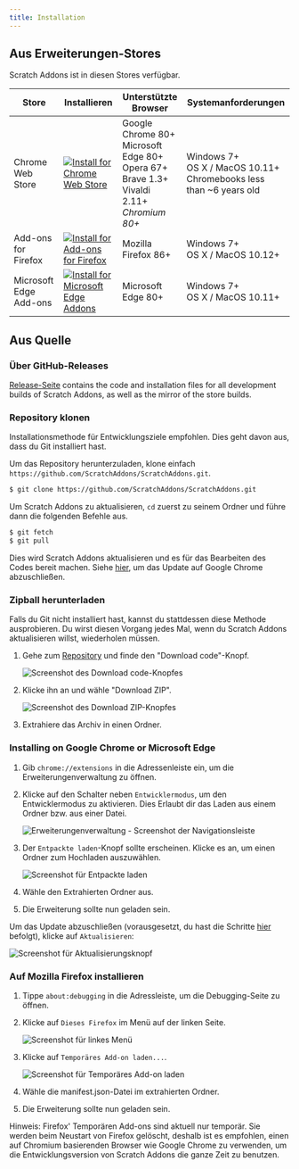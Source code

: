 ```yaml
---
title: Installation
---
```


## Aus Erweiterungen-Stores

Scratch Addons ist in diesen Stores verfügbar.

| Store | Installieren | Unterstützte Browser | Systemanforderungen |
| - | - | - | - |
| Chrome Web Store | [![Install for Chrome Web Store](https://img.shields.io/chrome-web-store/v/fbeffbjdlemaoicjdapfpikkikjoneco?style=flat-square&logo=google-chrome&logoColor=white&label=install&color=4285F4)](https://chrome.google.com/webstore/detail/fbeffbjdlemaoicjdapfpikkikjoneco) | Google Chrome 80+<br />Microsoft Edge 80+<br />Opera 67+<br />Brave 1.3+<br />Vivaldi 2.11+<br />*Chromium 80+* | Windows 7+<br />OS X / MacOS 10.11+<br />Chromebooks less than ~6 years old
| Add-ons for Firefox | [![Install for Add-ons for Firefox](https://img.shields.io/amo/v/scratch-messaging-extension?style=flat-square&logo=firefox-browser&logoColor=white&label=install&color=FF7139)](https://addons.mozilla.org/firefox/addon/scratch-messaging-extension/) | Mozilla Firefox 86+ | Windows 7+<br />OS X / MacOS 10.12+
| Microsoft Edge Add-ons | [![Install for Microsoft Edge Addons](https://img.shields.io/badge/dynamic/json?style=flat-square&logo=microsoftedge&logoColor=white&label=install&color=0078D7&prefix=v&query=%24.version&url=https%3A%2F%2Fmicrosoftedge.microsoft.com%2Faddons%2Fgetproductdetailsbycrxid%2Filiepgjnemckemgnledoipfiilhajdjj)](https://microsoftedge.microsoft.com/addons/detail/iliepgjnemckemgnledoipfiilhajdjj) | Microsoft Edge 80+ | Windows 7+<br />OS X / MacOS 10.11+

## Aus Quelle

### Über GitHub-Releases

[Release-Seite](https://github.com/ScratchAddons/ScratchAddons/releases) contains the code and installation files for all development builds of Scratch Addons, as well as the mirror of the store builds.

### Repository klonen

Installationsmethode für Entwicklungsziele empfohlen. Dies geht davon aus, dass du Git installiert hast.

Um das Repository herunterzuladen, klone einfach  `https://github.com/ScratchAddons/ScratchAddons.git`.

```sh
$ git clone https://github.com/ScratchAddons/ScratchAddons.git
```
Um Scratch Addons zu aktualisieren, `cd` zuerst zu seinem Ordner und führe dann die folgenden Befehle aus.

```sh
$ git fetch
$ git pull
```

Dies wird Scratch Addons aktualisieren und es für das Bearbeiten des Codes bereit machen. Siehe [hier](#install-on-google-chrome), um das Update auf Google Chrome abzuschließen.


### Zipball herunterladen

Falls du Git nicht installiert hast, kannst du stattdessen diese Methode ausprobieren. Du wirst diesen Vorgang jedes Mal, wenn du Scratch Addons aktualisieren willst, wiederholen müssen.

1. Gehe zum [Repository](https://github.com/ScratchAddons/ScratchAddons) und finde den  "Download code"-Knopf.

   ![Screenshot des Download code-Knopfes](/assets/img/docs/download-code-button.png)

2. Klicke ihn an und wähle "Download ZIP".

   ![Screenshot des Download ZIP-Knopfes](/assets/img/docs/download-zipball-button.png)

3. Extrahiere das Archiv in einen Ordner.

### Installing on Google Chrome or Microsoft Edge

1. Gib `chrome://extensions` in die Adressenleiste ein, um die Erweiterungenverwaltung zu öffnen.

2. Klicke auf den Schalter neben `Entwicklermodus`, um den Entwicklermodus zu aktivieren. Dies Erlaubt dir das Laden aus einem Ordner bzw. aus einer Datei.

   ![Erweiterungenverwaltung - Screenshot der Navigationsleiste](/assets/img/docs/developer-mode-toggle.png)

3. Der `Entpackte laden`-Knopf sollte erscheinen. Klicke es an, um einen Ordner zum Hochladen auszuwählen.

   ![Screenshot für Entpackte laden](/assets/img/docs/load-unpacked-button.png)

4. Wähle den Extrahierten Ordner aus.
5. Die Erweiterung sollte nun geladen sein.

Um das Update abzuschließen (vorausgesetzt, du hast die Schritte [hier](#cloning-the-repository) befolgt), klicke auf `Aktualisieren`:

![Screenshot für Aktualisierungsknopf](/assets/img/docs/update-button.png)


### Auf Mozilla Firefox installieren

1. Tippe `about:debugging` in die Adressleiste, um die Debugging-Seite zu öffnen.

2. Klicke auf `Dieses Firefox` im Menü auf der linken Seite.

   ![Screenshot für linkes Menü](/assets/img/docs/left-hand-menu.png)

4. Klicke auf `Temporäres Add-on laden...`.

   ![Screenshot für Temporäres Add-on laden](/assets/img/docs/load-addon.png)

6. Wähle die manifest.json-Datei im extrahierten Ordner.
7. Die Erweiterung sollte nun geladen sein.

Hinweis: Firefox' Temporären Add-ons sind aktuell nur temporär. Sie werden beim Neustart von Firefox gelöscht, deshalb ist es empfohlen, einen auf Chromium basierenden Browser wie Google Chrome zu verwenden, um die Entwicklungsversion von Scratch Addons die ganze Zeit zu benutzen.

